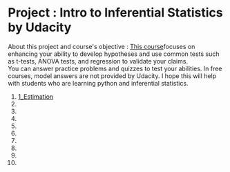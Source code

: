 # Project : Intro to Inferential Statistics by Udacity
About this project and course's objective : [This course](https://www.udacity.com/course/intro-to-inferential-statistics--ud201)focuses on enhancing your ability to develop hypotheses and use common tests such as t-tests, ANOVA tests, and regression to validate your claims.<br/>
You can answer practice problems and quizzes to test your abilities. In free courses, model answers are not provided by Udacity. I hope this will help with students who are learning python and inferential statistics. 

1. [1_Estimation]()
2. []()
3. []()
4. []()
5. []()
6. []()
7. []()
8. []()
9. []()
10. []()
